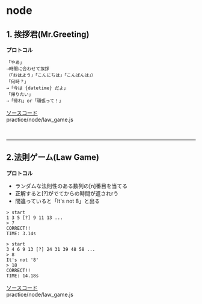 # node

##  1. 挨拶君(Mr.Greeting)

**プロトコル**
```
「やあ」  
→時間に合わせて挨拶  
（「おはよう」「こんにちは」「こんばんは」）  
「何時？」  
→「今は {datetime} だよ」  
「帰りたい」  
→「帰れ」or「頑張って！」  
```

[ソースコード](https://github.com/satooru65536/practice/node/law_game.js)  
practice/node/law_game.js

<br>

---

## 2.法則ゲーム(Law Game)

**プロトコル**
* ランダムな法則性のある数列の[n]番目を当てる
* 正解すると[?]がでてからの時間が返されrう
* 間違っていると「It's not 8」と出る
```
> start
1 3 5 [?] 9 11 13 ...
> 7
CORRECT!!
TIME: 3.14s

> start
3 4 6 9 13 [?] 24 31 39 48 58 ...
> 8
It's not '8'
> 18
CORRECT!!
TIME: 14.18s
```

[ソースコード](https://github.com/satooru65536/practice/node/law_game.js)  
practice/node/law_game.js
